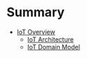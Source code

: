 # Summary

* [IoT Overview](README.md)
   * [IoT Architecture](iot_architecture.md)
   * [IoT Domain Model](iot_domain_model.md)

